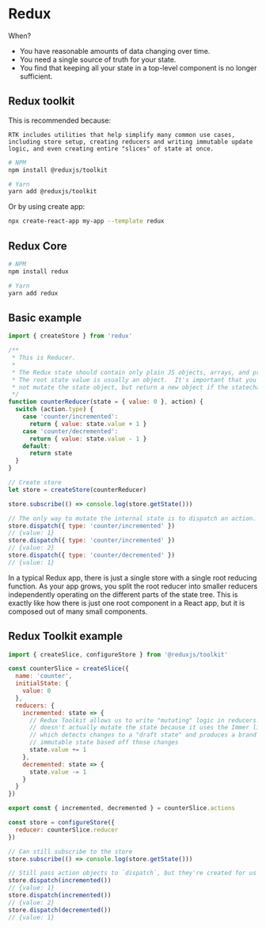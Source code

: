 # Redux

When?

* You have reasonable amounts of data changing over time.
* You need a single source of truth for your state.
* You find that keeping all your state in a top-level component is no longer sufficient.

## Redux toolkit

This is recommended because:

`RTK includes utilities that help simplify many common use cases, including store setup, creating reducers and writing immutable update logic, and even creating entire "slices" of state at once.`

```bash
# NPM
npm install @reduxjs/toolkit

# Yarn
yarn add @reduxjs/toolkit
```

Or by using create app:

```bash
npx create-react-app my-app --template redux
```

## Redux Core

```bash
# NPM
npm install redux

# Yarn
yarn add redux
```

## Basic example

```js
import { createStore } from 'redux'

/**
 * This is Reducer.
 * 
 * The Redux state should contain only plain JS objects, arrays, and primitives.
 * The root state value is usually an object.  It's important that you should
 * not mutate the state object, but return a new object if the statechanges.
 */ 
function counterReducer(state = { value: 0 }, action) {
  switch (action.type) {
    case 'counter/incremented':
      return { value: state.value + 1 }
    case 'counter/decremented':
      return { value: state.value - 1 }
    default:
      return state
  }
}

// Create store
let store = createStore(counterReducer)

store.subscribe(() => console.log(store.getState()))

// The only way to mutate the internal state is to dispatch an action.
store.dispatch({ type: 'counter/incremented' })
// {value: 1}
store.dispatch({ type: 'counter/incremented' })
// {value: 2}
store.dispatch({ type: 'counter/decremented' })
// {value: 1}
```

In a typical Redux app, there is just a single store with a single root reducing function. As your app grows, you split the root reducer into smaller reducers independently operating on the different parts of the state tree. This is exactly like how there is just one root component in a React app, but it is composed out of many small components.

## Redux Toolkit example

```js
import { createSlice, configureStore } from '@reduxjs/toolkit'

const counterSlice = createSlice({
  name: 'counter',
  initialState: {
    value: 0
  },
  reducers: {
    incremented: state => {
      // Redux Toolkit allows us to write "mutating" logic in reducers. It
      // doesn't actually mutate the state because it uses the Immer library,
      // which detects changes to a "draft state" and produces a brand new
      // immutable state based off those changes
      state.value += 1
    },
    decremented: state => {
      state.value -= 1
    }
  }
})

export const { incremented, decremented } = counterSlice.actions

const store = configureStore({
  reducer: counterSlice.reducer
})

// Can still subscribe to the store
store.subscribe(() => console.log(store.getState()))

// Still pass action objects to `dispatch`, but they're created for us
store.dispatch(incremented())
// {value: 1}
store.dispatch(incremented())
// {value: 2}
store.dispatch(decremented())
// {value: 1}
```
